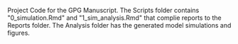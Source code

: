Project Code for the GPG Manuscript. The Scripts folder contains "0_simulation.Rmd" and "1_sim_analysis.Rmd" that complie reports to the Reports folder. The Analysis folder has the generated model simulations and figures.

